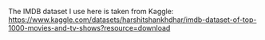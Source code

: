 The IMDB dataset I use here is taken from Kaggle: https://www.kaggle.com/datasets/harshitshankhdhar/imdb-dataset-of-top-1000-movies-and-tv-shows?resource=download
